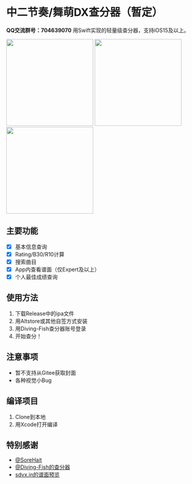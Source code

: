 # 中二节奏/舞萌DX查分器（暂定）
**QQ交流群号：704639070**
用Swift实现的轻量级查分器，支持iOS15及以上。

<p>
<img src="https://raw.githubusercontent.com/Louiswu2011/chafenqi/main/Screenshot/homeScreen.png" width="230">
<img src="https://raw.githubusercontent.com/Louiswu2011/chafenqi/main/Screenshot/detailScreen.png" width="230">
<img src="https://raw.githubusercontent.com/Louiswu2011/chafenqi/main/Screenshot/songListScreen.png" width="230">
  </p>

## 主要功能
- [x] 基本信息查询
- [x] Rating/B30/R10计算
- [x] 搜索曲目
- [x] App内查看谱面（仅Expert及以上）
- [x] 个人最佳成绩查询
## 使用方法
1. 下载Release中的ipa文件
2. 用Altstore或其他自签方式安装
3. 用Diving-Fish查分器账号登录
4. 开始查分！
## 注意事项
- 暂不支持从Gitee获取封面
- 各种视觉小Bug
## 编译项目
1. Clone到本地
2. 用Xcode打开编译
## 特别感谢
- [@SoreHait](https://github.com/SoreHait)
- [@Diving-Fish的查分器](https://github.com/Diving-Fish/maimaidx-prober)
- [sdvx.in的谱面预览](https://sdvx.in)

